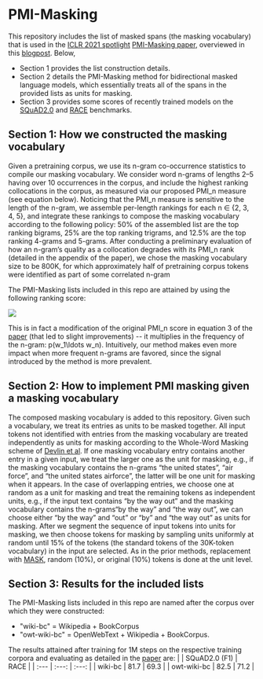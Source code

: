 # PMI-Masking
This repository includes the list of masked spans (the masking vocabulary) that is used in the [ICLR 2021 spotlight](https://iclr.cc/virtual/2021/spotlight/3496) [PMI-Masking paper](https://openreview.net/forum?id=3Aoft6NWFej), overviewed in this [blogpost](https://www.ai21.com/blog/pmi-masking). Below,

* Section 1 provides the list construction details. 
* Section 2 details the PMI-Masking method for bidirectional masked language models, which essentially treats all of the spans in the provided lists as units for masking. 
* Section 3 provides some scores of recently trained models on the [SQuAD2.0](https://rajpurkar.github.io/SQuAD-explorer/) and [RACE](https://www.cs.cmu.edu/~glai1/data/race/) benchmarks.

## Section 1: How we constructed the masking vocabulary

Given a pretraining corpus, we use its n-gram co-occurrence statistics to compile our masking vocabulary. We consider word n-grams of lengths 2–5 having over 10 occurrences in the corpus, and include the highest ranking collocations in the corpus, as measured via our proposed PMI_n measure (see equation below). Noticing that the PMI_n measure is sensitive to the length of the n-gram, we assemble per-length rankings for each n ∈ {2, 3, 4, 5}, and integrate these rankings to compose the masking vocabulary according to the following policy: 50% of the assembled list  are the top ranking bigrams, 25%  are the top ranking trigrams, and 12.5% are the top ranking 4-grams and 5-grams. After conducting a preliminary evaluation of how an n-gram’s quality as a collocation degrades with its PMI_n rank (detailed in the appendix of the paper), we chose the masking vocabulary size to be 800K, for which approximately half of pretraining corpus tokens were identified as part of some correlated n-gram

The PMI-Masking lists included in this repo are attained by using the following ranking score:

<img src="https://render.githubusercontent.com/render/math?math=\textrm{PMI}_n(w_1\ldots w_n)=\min_{\sigma\in\textrm{seg}(w_1\ldots w_n)}\log\frac{p^2(w_1\ldots w_n)}{\prod_{s\in\sigma}p(s)}">



This is in fact a modification of the original PMI_n score in equation 3 of the [paper](https://openreview.net/forum?id=3Aoft6NWFej) (that led to slight improvements) -- it multiplies in the frequency of the n-gram: p(w_1\ldots w_n). Intuitively, our method makes even more impact when more frequent n-grams are favored, since the signal introduced by the method is more prevalent.  

## Section 2: How to implement PMI masking given a masking vocabulary

The composed masking vocabulary is added to this repository. Given such a vocabulary, we treat its entries as units to be masked together. All input tokens not identified with entries from the masking vocabulary are treated independently as units for masking according to the Whole-Word Masking scheme of [Devlin et al](https://github.com/google-research/bert). If one masking vocabulary entry contains another entry in a given input, we treat the larger one as the unit for masking, e.g., if the masking vocabulary contains the n-grams “the united states”, “air force”, and “the united states airforce”, the latter will be one unit for masking when it appears. In the case of overlapping entries, we choose one at random as a unit for masking and treat the remaining tokens as independent units, e.g., if the input text contains “by the way out” and the masking vocabulary contains the n-grams“by the way” and “the way out”, we can choose either “by the way” and “out” or “by” and “the way out” as units for masking. After we segment the sequence of input tokens into units for masking, we then choose tokens for masking by sampling units uniformly at random until 15% of the tokens (the standard tokens of the 30K-token vocabulary) in the input are selected. As in the prior methods, replacement with [MASK](80%), random (10%), or original (10%) tokens is done at the unit level.

## Section 3: Results for the included lists

The PMI-Masking lists included in this repo are named after the corpus over which they were constructed:
* "wiki-bc" = Wikipedia + BookCorpus
* "owt-wiki-bc" = OpenWebText + Wikipedia + BookCorpus.  

The results attained after training for 1M steps on the respective training corpora and evaluating as detailed in the [paper](https://openreview.net/forum?id=3Aoft6NWFej) are:
|              | SQuAD2.0 (F1) | RACE |
| :---         |     :---:      |          :---: |
| wiki-bc      |   81.7	| 69.3   |
| owt-wiki-bc  |      82.5	 |  71.2    |

